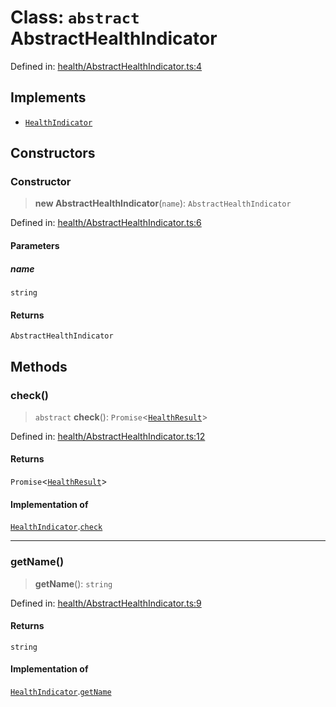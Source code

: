 # Class: `abstract` AbstractHealthIndicator

Defined in: [health/AbstractHealthIndicator.ts:4](https://github.com/actuatorjs/actuatorjs/blob/8d5b7557cd90e88d26d5c082f758a51285b865b0/src/health/AbstractHealthIndicator.ts#L4)

## Implements

- [`HealthIndicator`](../interfaces/HealthIndicator.md)

## Constructors

### Constructor

> **new AbstractHealthIndicator**(`name`): `AbstractHealthIndicator`

Defined in: [health/AbstractHealthIndicator.ts:6](https://github.com/actuatorjs/actuatorjs/blob/8d5b7557cd90e88d26d5c082f758a51285b865b0/src/health/AbstractHealthIndicator.ts#L6)

#### Parameters

##### name

`string`

#### Returns

`AbstractHealthIndicator`

## Methods

### check()

> `abstract` **check**(): `Promise`\<[`HealthResult`](../interfaces/HealthResult.md)\>

Defined in: [health/AbstractHealthIndicator.ts:12](https://github.com/actuatorjs/actuatorjs/blob/8d5b7557cd90e88d26d5c082f758a51285b865b0/src/health/AbstractHealthIndicator.ts#L12)

#### Returns

`Promise`\<[`HealthResult`](../interfaces/HealthResult.md)\>

#### Implementation of

[`HealthIndicator`](../interfaces/HealthIndicator.md).[`check`](../interfaces/HealthIndicator.md#check)

***

### getName()

> **getName**(): `string`

Defined in: [health/AbstractHealthIndicator.ts:9](https://github.com/actuatorjs/actuatorjs/blob/8d5b7557cd90e88d26d5c082f758a51285b865b0/src/health/AbstractHealthIndicator.ts#L9)

#### Returns

`string`

#### Implementation of

[`HealthIndicator`](../interfaces/HealthIndicator.md).[`getName`](../interfaces/HealthIndicator.md#getname)
